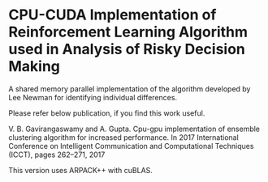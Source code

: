 # CPU-CUDA Implementation of Reinforcement Learning Algorithm used in Analysis of Risky Decision Making

A shared memory parallel implementation of the algorithm developed by Lee Newman for identifying individual differences.

Please refer below publication, if you find this work useful.

V. B. Gavirangaswamy and A. Gupta. Cpu-gpu implementation of ensemble clustering algorithm for increased performance. In 2017 International Conference on Intelligent Communication and Computational Techniques (ICCT), pages 262–271, 2017

This version uses ARPACK++ with cuBLAS.
